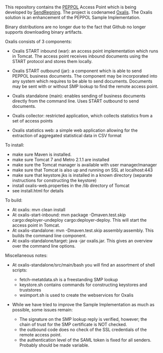 This repository contains the [PEPPOL](http://www.peppol.eu) Access Point which is being developed by [SendRegning](http://www.sendregning.no).
The project is codenamed [Oxalis](http://en.wikipedia.org/wiki/Common_wood_sorrel).
The Oxalis solution is an enhancement of the PEPPOL Sample Implementation.

Binary distributions are no longer due to the fact that Github no longer supports downloading binary artifacts.

Oxalis consists of 3 components:

* Oxalis START inbound (war): an access point implementation which runs in Tomcat. The access point receives inbound documents using the START protocol and stores them locally.
* Oxalis START outbound (jar): a component which is able to send PEPPOL business documents. The component may be incorporated into any system which requires to be able to send documents. Documents may be sent with or without SMP lookup to find the remote access point.
* Oxalis standalone (main): enables sending of business documents directly from the command line. Uses START outbound to send documents.

* Oxalis collector: restricted application, which collects statistics from a set of access points
* Oxalis statistics web: a simple web application allowing for the extraction of aggregated statistical data in CSV format

To install:

* make sure Maven is installed.
* make sure Tomcat 7 and Metro 2.1.1 are installed
* make sure the Tomcat manager is available with user manager/manager
* make sure that Tomcat is also up and running on SSL at localhost:443
* make sure that keystore.jks is installed in a known directory (separate instructions for constructing the keystore)
* install oxalis-web.properties in the /lib directory of Tomcat
* see install.html for details

To build:

* At oxalis: mvn clean install
* At oxalis-start-inbound: mvn package -Dmaven.test.skip cargo:deployer-undeploy cargo:deployer-deploy. This will start the access point in Tomcat.
* At oxalis-standalone: mvn -Dmaven.test.skip assembly:assembly. This builds the command line component.
* At oxalis-standalone/target: java -jar oxalis.jar. This gives an overview over the command line options.

Miscellaneous notes:

* At oxalis-standalone/src/main/bash you will find an assortment of shell scripts:
	- fetch-metatdata.sh is a freestanding SMP lookup
	- keystore.sh contains commands for constructing keystores and truststores
	- wsimport.sh is used to create the webservices for Oxalis

* While we have tried to improve the Sample Implementation as much as possible, some issues remain:
	- The signature on the SMP lookup reply is verified, however; the chain of trust for the SMP certificate is NOT checked.
	- the outbound code does no check of the SSL credentials of the remote access point.
	- the authentication level of the SAML token is fixed for all senders. Probably should be made variable.
